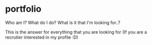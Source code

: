 # portfolio
Who am I? What do I do? What is it that I'm looking for..?

This is the answer for everything that you are looking for (If you are a recrutier interested in my profile :D)
